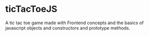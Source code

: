 # ticTacToeJS
A tic tac toe game made with Frontend concepts and the basics of javascript objects and constructors and prototype methods. 
